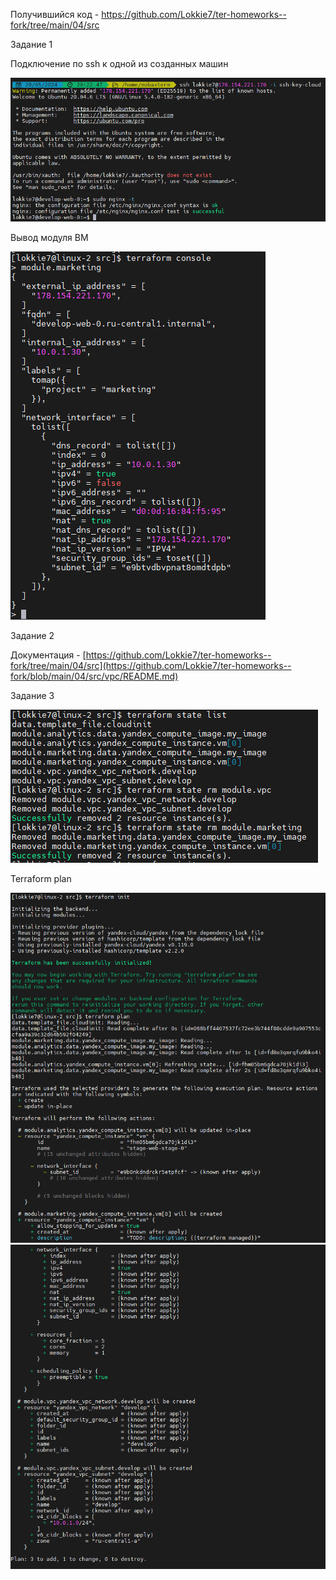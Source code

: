 Получившийся код - https://github.com/Lokkie7/ter-homeworks--fork/tree/main/04/src

Задание 1

Подключение по ssh к одной из созданных машин

![alt text](https://github.com/Lokkie7/StudyDevOPS/blob/main/%D0%9F%D1%80%D0%BE%D0%B4%D0%B2%D0%B8%D0%BD%D1%83%D1%82%D1%8B%D0%B5%20%D0%BC%D0%B5%D1%82%D0%BE%D0%B4%D1%8B%20%D1%80%D0%B0%D0%B1%D0%BE%D1%82%D1%8B%20%D1%81%20Terraform/%D0%97%D0%B0%D0%B4%D0%B0%D0%BD%D0%B8%D0%B5%201.png)


Вывод модуля ВМ

![alt text](https://github.com/Lokkie7/StudyDevOPS/blob/main/%D0%9F%D1%80%D0%BE%D0%B4%D0%B2%D0%B8%D0%BD%D1%83%D1%82%D1%8B%D0%B5%20%D0%BC%D0%B5%D1%82%D0%BE%D0%B4%D1%8B%20%D1%80%D0%B0%D0%B1%D0%BE%D1%82%D1%8B%20%D1%81%20Terraform/%D0%97%D0%B0%D0%B4%D0%B0%D0%BD%D0%B8%D0%B5%201%20-%20%D0%BA%D0%BE%D0%BD%D1%81%D0%BE%D0%BB%D1%8C%20terraform.png)

Задание 2


Документация - [https://github.com/Lokkie7/ter-homeworks--fork/tree/main/04/src](https://github.com/Lokkie7/ter-homeworks--fork/blob/main/04/src/vpc/README.md)


Задание 3

![alt text](https://github.com/Lokkie7/StudyDevOPS/blob/main/%D0%9F%D1%80%D0%BE%D0%B4%D0%B2%D0%B8%D0%BD%D1%83%D1%82%D1%8B%D0%B5%20%D0%BC%D0%B5%D1%82%D0%BE%D0%B4%D1%8B%20%D1%80%D0%B0%D0%B1%D0%BE%D1%82%D1%8B%20%D1%81%20Terraform/%D0%97%D0%B0%D0%B4%D0%B0%D0%BD%D0%B8%D0%B5%203.1.png)

Terraform plan

![alt text](https://github.com/Lokkie7/StudyDevOPS/blob/main/%D0%9F%D1%80%D0%BE%D0%B4%D0%B2%D0%B8%D0%BD%D1%83%D1%82%D1%8B%D0%B5%20%D0%BC%D0%B5%D1%82%D0%BE%D0%B4%D1%8B%20%D1%80%D0%B0%D0%B1%D0%BE%D1%82%D1%8B%20%D1%81%20Terraform/%D0%97%D0%B0%D0%B4%D0%B0%D0%BD%D0%B8%D0%B5%203.2.png)
![alt text](https://github.com/Lokkie7/StudyDevOPS/blob/main/%D0%9F%D1%80%D0%BE%D0%B4%D0%B2%D0%B8%D0%BD%D1%83%D1%82%D1%8B%D0%B5%20%D0%BC%D0%B5%D1%82%D0%BE%D0%B4%D1%8B%20%D1%80%D0%B0%D0%B1%D0%BE%D1%82%D1%8B%20%D1%81%20Terraform/%D0%97%D0%B0%D0%B4%D0%B0%D0%BD%D0%B8%D0%B5%203.3.png)
